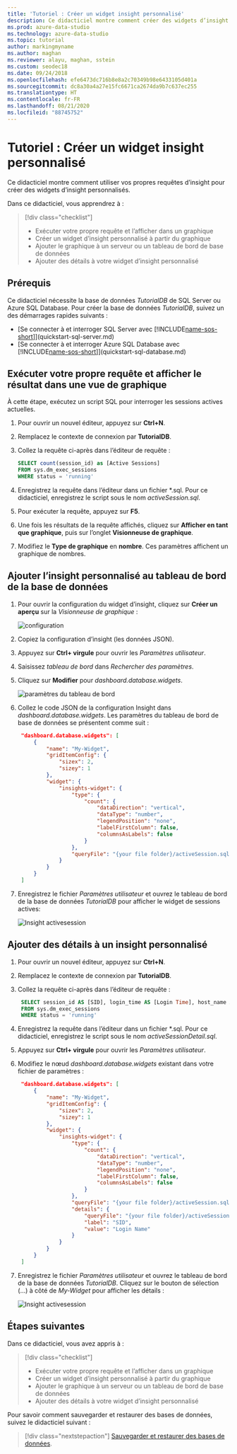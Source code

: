 ```yaml
---
title: 'Tutoriel : Créer un widget insight personnalisé'
description: Ce didacticiel montre comment créer des widgets d’insight personnalisés et les ajouter aux tableaux de bord de base de données et de serveur dans Azure Data Studio.
ms.prod: azure-data-studio
ms.technology: azure-data-studio
ms.topic: tutorial
author: markingmyname
ms.author: maghan
ms.reviewer: alayu, maghan, sstein
ms.custom: seodec18
ms.date: 09/24/2018
ms.openlocfilehash: efe6473dc716b8e8a2c70349b98e6433105d401a
ms.sourcegitcommit: dc8a30a4a27e15fc6671ca2674da9b7c637ec255
ms.translationtype: HT
ms.contentlocale: fr-FR
ms.lasthandoff: 08/21/2020
ms.locfileid: "88745752"
---
```

# <a name="tutorial-build-a-custom-insight-widget"></a>Tutoriel : Créer un widget insight personnalisé

Ce didacticiel montre comment utiliser vos propres requêtes d’insight pour créer des widgets d’insight personnalisés.

Dans ce didacticiel, vous apprendrez à :
> [!div class="checklist"]
> * Exécuter votre propre requête et l’afficher dans un graphique
> * Créer un widget d’insight personnalisé à partir du graphique
> * Ajouter le graphique à un serveur ou un tableau de bord de base de données
> * Ajouter des détails à votre widget d’insight personnalisé

## <a name="prerequisites"></a>Prérequis

Ce didacticiel nécessite la base de données *TutorialDB* de SQL Server ou Azure SQL Database. Pour créer la base de données *TutorialDB*, suivez un des démarrages rapides suivants :

- [Se connecter à et interroger SQL Server avec [!INCLUDE[name-sos-short](../includes/name-sos-short.md)]](quickstart-sql-server.md)
- [Se connecter à et interroger Azure SQL Database avec [!INCLUDE[name-sos-short](../includes/name-sos-short.md)]](quickstart-sql-database.md)


## <a name="run-your-own-query-and-view-the-result-in-a-chart-view"></a>Exécuter votre propre requête et afficher le résultat dans une vue de graphique
À cette étape, exécutez un script SQL pour interroger les sessions actives actuelles.

1. Pour ouvrir un nouvel éditeur, appuyez sur **Ctrl+N**. 

2. Remplacez le contexte de connexion par **TutorialDB**.

3. Collez la requête ci-après dans l’éditeur de requête :

   ```sql
   SELECT count(session_id) as [Active Sessions]
   FROM sys.dm_exec_sessions
   WHERE status = 'running'
   ```

4. Enregistrez la requête dans l’éditeur dans un fichier \*.sql. Pour ce didacticiel, enregistrez le script sous le nom *activeSession.sql*.

5. Pour exécuter la requête, appuyez sur **F5**.

6. Une fois les résultats de la requête affichés, cliquez sur **Afficher en tant que graphique**, puis sur l’onglet **Visionneuse de graphique**.

7. Modifiez le **Type de graphique** en **nombre**. Ces paramètres affichent un graphique de nombres.

## <a name="add-the-custom-insight-to-the-database-dashboard"></a>Ajouter l’insight personnalisé au tableau de bord de la base de données

1. Pour ouvrir la configuration du widget d’insight, cliquez sur **Créer un aperçu** sur la *Visionneuse de graphique* :

   ![configuration](./media/tutorial-build-custom-insight-sql-server/create-insight.png)
   
2. Copiez la configuration d’insight (les données JSON). 

3. Appuyez sur **Ctrl+ virgule** pour ouvrir les *Paramètres utilisateur*.

4. Saisissez *tableau de bord* dans *Rechercher des paramètres*.

5. Cliquez sur **Modifier** pour *dashboard.database.widgets*.

   ![paramètres du tableau de bord](./media/tutorial-build-custom-insight-sql-server/dashboard-settings.png)

6. Collez le code JSON de la configuration Insight dans *dashboard.database.widgets*. Les paramètres du tableau de bord de base de données se présentent comme suit :

   ```json
    "dashboard.database.widgets": [
        {
            "name": "My-Widget",
            "gridItemConfig": {
                "sizex": 2,
                "sizey": 1
            },
            "widget": {
                "insights-widget": {
                    "type": {
                        "count": {
                            "dataDirection": "vertical",
                            "dataType": "number",
                            "legendPosition": "none",
                            "labelFirstColumn": false,
                            "columnsAsLabels": false
                        }
                    },
                    "queryFile": "{your file folder}/activeSession.sql"
                }
            }
        }
    ]
   ```

7. Enregistrez le fichier *Paramètres utilisateur* et ouvrez le tableau de bord de la base de données *TutorialDB* pour afficher le widget de sessions actives:

   ![Insight activesession](./media/tutorial-build-custom-insight-sql-server/insight-activesession-dashboard.png)

## <a name="add-details-to-custom-insight"></a>Ajouter des détails à un insight personnalisé

1. Pour ouvrir un nouvel éditeur, appuyez sur **Ctrl+N**.

2. Remplacez le contexte de connexion par **TutorialDB**.

3. Collez la requête ci-après dans l’éditeur de requête :

   ```sql
    SELECT session_id AS [SID], login_time AS [Login Time], host_name AS [Host Name], program_name AS [Program Name], login_name AS [Login Name]
    FROM sys.dm_exec_sessions
    WHERE status = 'running'
   ```

4. Enregistrez la requête dans l’éditeur dans un fichier \*.sql. Pour ce didacticiel, enregistrez le script sous le nom *activeSessionDetail.sql*.

5. Appuyez sur **Ctrl+ virgule** pour ouvrir les *Paramètres utilisateur*.

6. Modifiez le nœud *dashboard.database.widgets* existant dans votre fichier de paramètres :

   ```json
    "dashboard.database.widgets": [
        {
            "name": "My-Widget",
            "gridItemConfig": {
                "sizex": 2,
                "sizey": 1
            },
            "widget": {
                "insights-widget": {
                    "type": {
                        "count": {
                            "dataDirection": "vertical",
                            "dataType": "number",
                            "legendPosition": "none",
                            "labelFirstColumn": false,
                            "columnsAsLabels": false
                        }
                    },
                    "queryFile": "{your file folder}/activeSession.sql",
                    "details": {
                        "queryFile": "{your file folder}/activeSessionDetail.sql",
                        "label": "SID",
                        "value": "Login Name"
                    }
                }
            }
        }
    ]
   ```

7. Enregistrez le fichier *Paramètres utilisateur* et ouvrez le tableau de bord de la base de données *TutorialDB*. Cliquez sur le bouton de sélection (...) à côté de *My-Widget* pour afficher les détails :

    ![Insight activesession](./media/tutorial-build-custom-insight-sql-server/insight-activesession-detail.png)

## <a name="next-steps"></a>Étapes suivantes
Dans ce didacticiel, vous avez appris à :
> [!div class="checklist"]
> * Exécuter votre propre requête et l’afficher dans un graphique
> * Créer un widget d’insight personnalisé à partir du graphique
> * Ajouter le graphique à un serveur ou un tableau de bord de base de données
> * Ajouter des détails à votre widget d’insight personnalisé

Pour savoir comment sauvegarder et restaurer des bases de données, suivez le didacticiel suivant :

> [!div class="nextstepaction"]
> [Sauvegarder et restaurer des bases de données](tutorial-backup-restore-sql-server.md).
